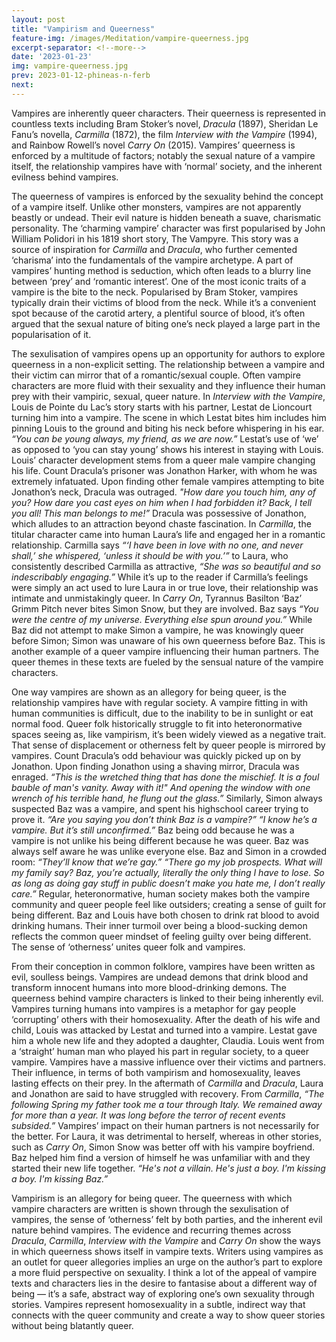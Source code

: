 ```yaml
---
layout: post
title: "Vampirism and Queerness"
feature-img: /images/Meditation/vampire-queerness.jpg
excerpt-separator: <!--more-->
date: '2023-01-23'
img: vampire-queerness.jpg
prev: 2023-01-12-phineas-n-ferb
next: 
---
```

Vampires are inherently queer characters. Their queerness is represented in countless texts including Bram Stoker’s novel, *Dracula* (1897), Sheridan Le Fanu’s novella, *Carmilla* (1872), the film *Interview with the Vampire* (1994), and Rainbow Rowell’s novel *Carry On* (2015). Vampires’ queerness is enforced by a multitude of factors; notably the sexual nature of a vampire itself, the relationship vampires have with ‘normal’ society, and the inherent evilness behind vampires. 

The queerness of vampires is enforced by the sexuality behind the concept of a vampire itself. Unlike other monsters, vampires are not apparently beastly or undead. Their evil nature is hidden beneath a suave, charismatic personality. The ‘charming vampire’ character was first popularised by John William Polidori in his 1819 short story, The Vampyre. This story was a source of inspiration for *Carmilla* and *Dracula*, who further cemented ‘charisma’ into the fundamentals of the vampire archetype. A part of vampires’ hunting method is seduction, which often leads to a blurry line between ‘prey’ and ‘romantic interest’. One of the most iconic traits of a vampire is the bite to the neck. Popularised by Bram Stoker, vampires typically drain their victims of blood from the neck. While it’s a convenient spot because of the carotid artery, a plentiful source of blood, it’s often argued that the sexual nature of biting one’s neck played a large part in the popularisation of it.

The sexulisation of vampires opens up an opportunity for authors to explore queerness in a non-explicit setting. The relationship between a vampire and their victim can mirror that of a romantic/sexual couple. Often vampire characters are more fluid with their sexuality and they influence their human prey with their vampiric, sexual, queer nature. In *Interview with the Vampire*, Louis de Pointe du Lac’s story starts with his partner, Lestat de Lioncourt turning him into a vampire. The scene in which Lestat bites him includes him pinning Louis to the ground and biting his neck before whispering in his ear. *“You can be young always, my friend, as we are now.”* Lestat’s use of ‘we’ as opposed to ‘you can stay young’ shows his interest in staying with Louis. Louis’ character development stems from a queer male vampire changing his life. Count Dracula’s prisoner was Jonathon Harker, with whom he was extremely infatuated. Upon finding other female vampires attempting to bite Jonathon’s neck, Dracula was outraged. *"How dare you touch him, any of you? How dare you cast eyes on him when I had forbidden it? Back, I tell you all! This man belongs to me!”* Dracula was possessive of Jonathon, which alludes to an attraction beyond chaste fascination. In *Carmilla*, the titular character came into human Laura’s life and engaged her in a romantic relationship. Carmilla says *“‘I have been in love with no one, and never shall,’ she whispered, ‘unless it should be with you.’”* to Laura, who consistently described Carmilla as attractive, *“She was so beautiful and so indescribably engaging.”* While it’s up to the reader if Carmilla’s feelings were simply an act used to lure Laura in or true love, their relationship was intimate and unmistakingly queer. In *Carry On*, Tyrannus Basilton ‘Baz’ Grimm Pitch never bites Simon Snow, but they are involved. Baz says *“You were the centre of my universe. Everything else spun around you.”* While Baz did not attempt to make Simon a vampire, he was knowingly queer before Simon; Simon was unaware of his own queerness before Baz. This is another example of a queer vampire influencing their human partners. The queer themes in these texts are fueled by the sensual nature of the vampire characters. 

One way vampires are shown as an allegory for being queer, is the relationship vampires have with regular society. A vampire fitting in with human communities is difficult, due to the inability to be in sunlight or eat normal food. Queer folk historically struggle to fit into heteronormative spaces seeing as, like vampirism, it’s been widely viewed as a negative trait. That sense of displacement or otherness felt by queer people is mirrored by vampires. Count Dracula’s odd behaviour was quickly picked up on by Jonathon. Upon finding Jonathon using a shaving mirror, Dracula was enraged. *“This is the wretched thing that has done the mischief. It is a foul bauble of man's vanity. Away with it!" And opening the window with one wrench of his terrible hand, he flung out the glass.”* Similarly, Simon always suspected Baz was a vampire, and spent his highschool career trying to prove it. *“Are you saying you don’t think Baz is a vampire?” “I know he’s a vampire. But it’s still unconfirmed.”* Baz being odd because he was a vampire is not unlike his being different because he was queer. Baz was always self aware he was unlike everyone else. Baz and Simon in a crowded room: *“They’ll know that we’re gay.” “There go my job prospects. What will my family say? Baz, you’re actually, literally the only thing I have to lose. So as long as doing gay stuff in public doesn’t make you hate me, I don’t really care.”* Regular, heteronormative, human society makes both the vampire community and queer people feel like outsiders; creating a sense of guilt for being different. Baz and Louis have both chosen to drink rat blood to avoid drinking humans. Their inner turmoil over being a blood-sucking demon reflects the common queer mindset of feeling guilty over being different. The sense of ‘otherness’ unites queer folk and vampires. 

From their conception in common folklore, vampires have been written as evil, soulless beings. Vampires are undead demons that drink blood and transform innocent humans into more blood-drinking demons. The queerness behind vampire characters is linked to their being inherently evil. Vampires turning humans into vampires is a metaphor for gay people ‘corrupting’ others with their homosexuality. After the death of his wife and child, Louis was attacked by Lestat and turned into a vampire. Lestat gave him a whole new life and they adopted a daughter, Claudia. Louis went from a ‘straight’ human man who played his part in regular society, to a queer vampire. Vampires have a massive influence over their victims and partners. Their influence, in terms of both vampirism and homosexuality, leaves lasting effects on their prey. In the aftermath of *Carmilla* and *Dracula*, Laura and Jonathon are said to have struggled with recovery. From *Carmilla*, *“The following Spring my father took me a tour through Italy. We remained away for more than a year. It was long before the terror of recent events subsided.”* Vampires’ impact on their human partners is not necessarily for the better. For Laura, it was detrimental to herself, whereas in other stories, such as *Carry On*, Simon Snow was better off with his vampire boyfriend. Baz helped him find a version of himself he was unfamiliar with and they started their new life together. *“He's not a villain. He's just a boy. I'm kissing a boy. I'm kissing Baz.”*

Vampirism is an allegory for being queer. The queerness with which vampire characters are written is shown through the sexulisation of vampires, the sense of ‘otherness’ felt by both parties, and the inherent evil nature behind vampires. The evidence and recurring themes across *Dracula*, *Carmilla*, *Interview with the Vampire* and *Carry On* show the ways in which queerness shows itself in vampire texts. Writers using vampires as an outlet for queer allegories implies an urge on the author’s part to explore a more fluid perspective on sexuality. I think a lot of the appeal of vampire texts and characters lies in the desire to fantasise about a different way of being — it’s a safe, abstract way of exploring one’s own sexuality through stories. Vampires represent homosexuality in a subtle, indirect way that connects with the queer community and create a way to show queer stories without being blatantly queer.